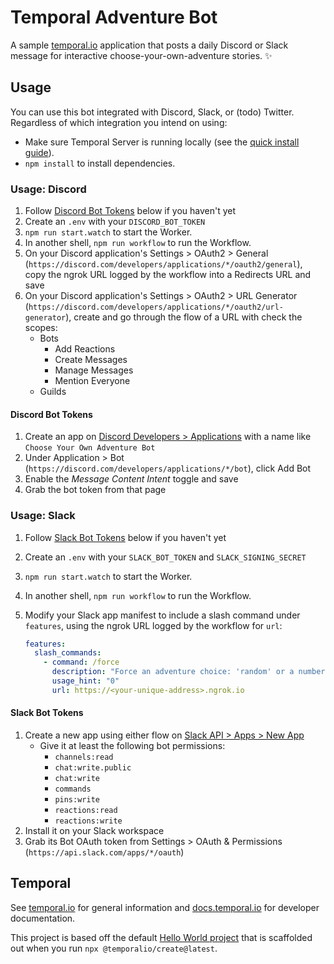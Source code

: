 # Temporal Adventure Bot

A sample [temporal.io](https://temporal.io) application that posts a daily Discord or Slack message for interactive choose-your-own-adventure stories. ✨

## Usage

You can use this bot integrated with Discord, Slack, or (todo) Twitter.
Regardless of which integration you intend on using:

- Make sure Temporal Server is running locally (see the [quick install guide](https://docs.temporal.io/docs/server/quick-install)).
- `npm install` to install dependencies.

### Usage: Discord

1. Follow [Discord Bot Tokens](#discord-bot-tokens) below if you haven't yet
1. Create an `.env` with your `DISCORD_BOT_TOKEN`
1. `npm run start.watch` to start the Worker.
1. In another shell, `npm run workflow` to run the Workflow.
1. On your Discord application's Settings > OAuth2 > General (`https://discord.com/developers/applications/*/oauth2/general`), copy the ngrok URL logged by the workflow into a Redirects URL and save
1. On your Discord application's Settings > OAuth2 > URL Generator (`https://discord.com/developers/applications/*/oauth2/url-generator`), create and go through the flow of a URL with check the scopes:
   - Bots
     - Add Reactions
     - Create Messages
     - Manage Messages
     - Mention Everyone
   - Guilds

#### Discord Bot Tokens

1. Create an app on [Discord Developers > Applications](https://discord.com/developers/applications) with a name like `Choose Your Own Adventure Bot`
1. Under Application > Bot (`https://discord.com/developers/applications/*/bot`), click Add Bot
1. Enable the _Message Content Intent_ toggle and save
1. Grab the bot token from that page

### Usage: Slack

1. Follow [Slack Bot Tokens](#slack-bot-tokens) below if you haven't yet
1. Create an `.env` with your `SLACK_BOT_TOKEN` and `SLACK_SIGNING_SECRET`
1. `npm run start.watch` to start the Worker.
1. In another shell, `npm run workflow` to run the Workflow.
1. Modify your Slack app manifest to include a slash command under `features`, using the ngrok URL logged by the workflow for `url`:

   ```yml
   features:
     slash_commands:
       - command: /force
         description: "Force an adventure choice: 'random' or a number for an option."
         usage_hint: "0"
         url: https://<your-unique-address>.ngrok.io
   ```

#### Slack Bot Tokens

1. Create a new app using either flow on [Slack API > Apps > New App](https://api.slack.com/apps?new_app)
   - Give it at least the following bot permissions:
     - `channels:read`
     - `chat:write.public`
     - `chat:write`
     - `commands`
     - `pins:write`
     - `reactions:read`
     - `reactions:write`
1. Install it on your Slack workspace
1. Grab its Bot OAuth token from Settings > OAuth & Permissions (`https://api.slack.com/apps/*/oauth`)

## Temporal

See [temporal.io](https://temporal.io) for general information and [docs.temporal.io](https://docs.temporal.io) for developer documentation.

This project is based off the default [Hello World project](https://docs.temporal.io/docs/typescript/hello-world/) that is scaffolded out when you run `npx @temporalio/create@latest`.
